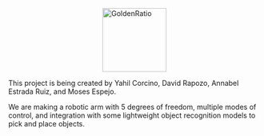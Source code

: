 <img src="https://github.com/user-attachments/assets/3f8d33f0-c647-4cf8-83ec-3d47a3b1c267" alt="GoldenRatio" width="128" height="128" style="display: block; margin: 0 auto" >

This project is being created by Yahil Corcino, David Rapozo, Annabel Estrada Ruiz, and Moses Espejo. 

We are making a robotic arm with 5 degrees of freedom, multiple modes of control, and integration with some lightweight object recognition models to pick and place objects.
